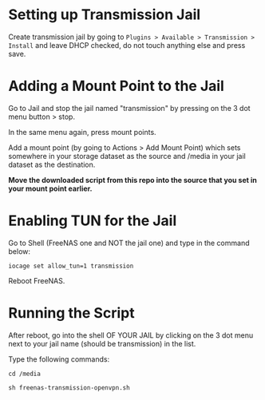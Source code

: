 # Setting up Transmission Jail
Create transmission jail by going to `Plugins > Available > Transmission > Install` and leave DHCP checked, do not touch anything else and press save.

# Adding a Mount Point to the Jail
Go to Jail and stop the jail named "transmission" by pressing on the 3 dot menu button > stop.

In the same menu again, press mount points.

Add a mount point (by going to Actions > Add Mount Point) which sets somewhere in your storage dataset as the source and /media in your jail dataset as the destination.

**Move the downloaded script from this repo into the source that you set in your mount point earlier.**

# Enabling TUN for the Jail
Go to Shell (FreeNAS one and NOT the jail one) and type in the command below:

`iocage set allow_tun=1 transmission`

Reboot FreeNAS.

# Running the Script
After reboot, go into the shell OF YOUR JAIL by clicking on the 3 dot menu next to your jail name (should be transmission) in the list.

Type the following commands:

`cd /media`

`sh freenas-transmission-openvpn.sh`
